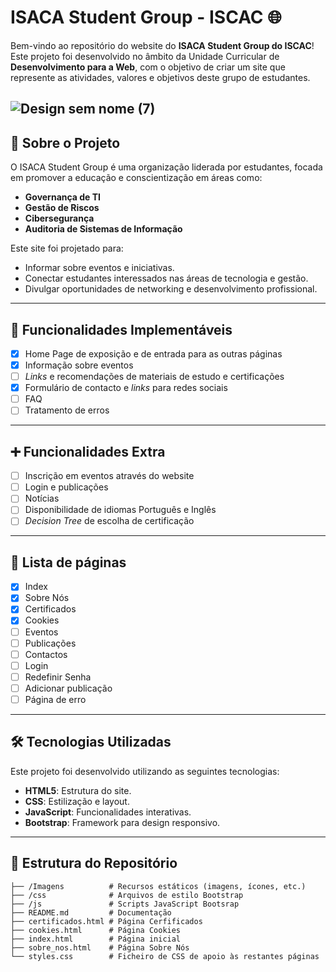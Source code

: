 # ISACA Student Group - ISCAC 🌐

Bem-vindo ao repositório do website do **ISACA Student Group do ISCAC**! Este projeto foi desenvolvido no âmbito da Unidade Curricular de **Desenvolvimento para a Web**, com o objetivo de criar um site que represente as atividades, valores e objetivos deste grupo de estudantes.

![Design sem nome (7)](https://github.com/user-attachments/assets/eb3db1d2-940c-497e-9b57-08cbf76b6729)
---

## 📖 Sobre o Projeto

O ISACA Student Group é uma organização liderada por estudantes, focada em promover a educação e conscientização em áreas como:
- **Governança de TI**
- **Gestão de Riscos**
- **Cibersegurança**
- **Auditoria de Sistemas de Informação**

Este site foi projetado para:
- Informar sobre eventos e iniciativas.
- Conectar estudantes interessados nas áreas de tecnologia e gestão.
- Divulgar oportunidades de networking e desenvolvimento profissional.

---

## 🚀 Funcionalidades Implementáveis

- [x] Home Page de exposição e de entrada para as outras páginas
- [x] Informação sobre eventos
- [ ] _Links_ e recomendações de materiais de estudo e certificações
- [x] Formulário de contacto e _links_ para redes sociais
- [ ] FAQ
- [ ] Tratamento de erros

---

## ➕ Funcionalidades Extra

- [ ] Inscrição em eventos através do website
- [ ] Login e publicações
- [ ] Notícias
- [ ] Disponibilidade de idiomas Português e Inglês
- [ ] _Decision Tree_ de escolha de certificação

---

## 📄 Lista de páginas

- [x] Index
- [x] Sobre Nós
- [x] Certificados
- [x] Cookies
- [ ] Eventos
- [ ] Publicações
- [ ] Contactos
- [ ] Login
- [ ] Redefinir Senha
- [ ] Adicionar publicação
- [ ] Página de erro

---

## 🛠️ Tecnologias Utilizadas

Este projeto foi desenvolvido utilizando as seguintes tecnologias:
- **HTML5**: Estrutura do site.
- **CSS**: Estilização e layout.
- **JavaScript**: Funcionalidades interativas.
- **Bootstrap**: Framework para design responsivo.

---

## 📂 Estrutura do Repositório

```plaintext
├── /Imagens          # Recursos estáticos (imagens, ícones, etc.)
├── /css              # Arquivos de estilo Bootstrap
├── /js               # Scripts JavaScript Bootsrap
├── README.md         # Documentação
├── certificados.html # Página Cerfificados
├── cookies.html      # Página Cookies
├── index.html        # Página inicial
├── sobre_nos.html    # Página Sobre Nós
└── styles.css        # Ficheiro de CSS de apoio às restantes páginas
